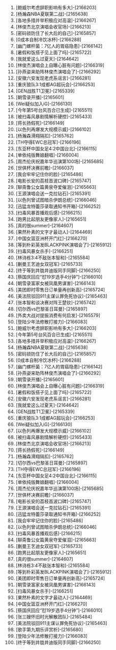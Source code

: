
1. [鲍威尔考虑辞职影响有多大]-[2166203]
1. [杨瀚森NBA夏联第二战]-[2165638]
1. [各地多措并举积极应对高温]-[2166267]
1. [林俊杰北京演唱会收官场]-[2166213]
1. [密码锁防住了长大后的自己]-[2165857]
1. [0成本自制冷饮冰杯]-[2166288]
1. [幽门螺杆菌：7亿人的胃癌隐患]-[2166142]
1. [暑假和饭搭子见上面了吗]-[2165722]
1. [我就爱这么过夏天]-[2164642]
1. [林俊杰演唱会上自曝心脏有问题]-[2166319]
1. [孙燕姿来助阵林俊杰演唱会了]-[2166292]
1. [安徽六安发现老虎系谣言]-[2166281]
1. [重庆狼队3:1成都AG超玩会]-[2166253]
1. [GEN战胜T1卫冕]-[2165339]
1. [朝雪录开播]-[2165601]
1. [Wei疑似加入iG]-[2166130]
1. [今年第5号台风百合已生成]-[2165511]
1. [被扫毒风暴剧情解析硬控]-[2165433]
1. [蒋长扬假死]-[2166149]
1. [以色列再爆发大规模示威]-[2166102]
1. [杨瀚森滑翔隔扣]-[2165762]
1. [TH夺得EWC总冠军]-[2166196]
1. [东亚杯中国女足4:2中国台北]-[2166115]
1. [单依纯版舞娘翻唱]-[2166004]
1. [周杰伦庆祝嘉年华巡演第100场]-[2165685]
1. [世俱杯决赛前瞻]-[2166037]
1. [我会牢牢记住你的脸]-[2165486]
1. [电影长安的荔枝首波口碑]-[2165747]
1. [聊斋鲁公女篇黄泉夺爱催泪]-[2165663]
1. [王源演唱会送一克拉钻石]-[2165391]
1. [以色列曾试图暗杀伊朗总统]-[2166046]
1. [迅猛龙特蕾莎录取通知书开箱]-[2166252]
1. [扫毒风暴首播观后感]-[2166215]
1. [跑男比起朋友更像家人]-[2165651]
1. [真的很summer]-[2164607]
1. [果然朴素的文字才最动人]-[2164469]
1. [中国女篮亚洲杯开门红]-[2166270]
1. [等到朴彩英发BLACKPINK演唱会了]-[2165912]
1. [扫毒风暴女杀手]-[2166251]
1. [林诗栋3:4不敌张本智和]-[2165584]
1. [蒯曼王艺迪女双冠军]-[2165733]
1. [终于等到井胧井迪版同手同脚]-[2166250]
1. [蔡国庆回应“怼19岁选手4分钟”]-[2166010]
1. [朝雪录富家女被凤凰男谋害]-[2166143]
1. [美团即时零售日订单量再创新高]-[2165724]
1. [美法院驳回911主谋认罪免死协议]-[2165463]
1. [张本智和谈决赛对阵王楚钦]-[2165742]
1. [切尔西vs巴黎圣日耳曼]-[2165897]
1. [外卖大战对提振消费有何启发]-[2165579]
1. [登陆少年法修散打接力]-[2166083]
1. [鲍威尔考虑辞职影响有多大]-[2166203]
1. [今年第5号台风百合已生成]-[2165511]
1. [各地多措并举积极应对高温]-[2166267]
1. [杨瀚森NBA夏联第二战]-[2165638]
1. [密码锁防住了长大后的自己]-[2165857]
1. [0成本自制冷饮冰杯]-[2166288]
1. [幽门螺杆菌：7亿人的胃癌隐患]-[2166142]
1. [孙燕姿来助阵林俊杰演唱会了]-[2166292]
1. [朝雪录开播]-[2165601]
1. [林俊杰演唱会上自曝心脏有问题]-[2166319]
1. [暑假和饭搭子见上面了吗]-[2165722]
1. [安徽六安发现老虎系谣言]-[2166281]
1. [我就爱这么过夏天]-[2164642]
1. [GEN战胜T1卫冕]-[2165339]
1. [重庆狼队3:1成都AG超玩会]-[2166253]
1. [Wei疑似加入iG]-[2166130]
1. [以色列再爆发大规模示威]-[2166102]
1. [被扫毒风暴剧情解析硬控]-[2165433]
1. [林俊杰北京演唱会收官场]-[2166213]
1. [蒋长扬假死]-[2166149]
1. [杨瀚森滑翔隔扣]-[2165762]
1. [切尔西vs巴黎圣日耳曼]-[2165897]
1. [TH夺得EWC总冠军]-[2166196]
1. [东亚杯中国女足4:2中国台北]-[2166115]
1. [单依纯版舞娘翻唱]-[2166004]
1. [周杰伦庆祝嘉年华巡演第100场]-[2165685]
1. [世俱杯决赛前瞻]-[2166037]
1. [电影长安的荔枝首波口碑]-[2165747]
1. [王源演唱会送一克拉钻石]-[2165391]
1. [迅猛龙特蕾莎录取通知书开箱]-[2166252]
1. [我会牢牢记住你的脸]-[2165486]
1. [以色列曾试图暗杀伊朗总统]-[2166046]
1. [扫毒风暴首播观后感]-[2166215]
1. [聊斋鲁公女篇黄泉夺爱催泪]-[2165663]
1. [蒯曼王艺迪女双冠军]-[2165733]
1. [跑男比起朋友更像家人]-[2165651]
1. [真的很summer]-[2164607]
1. [林诗栋3:4不敌张本智和]-[2165584]
1. [等到朴彩英发BLACKPINK演唱会了]-[2165912]
1. [美团即时零售日订单量再创新高]-[2165724]
1. [朝雪录富家女被凤凰男谋害]-[2166143]
1. [扫毒风暴女杀手]-[2166251]
1. [果然朴素的文字才最动人]-[2164469]
1. [中国女篮亚洲杯开门红]-[2166270]
1. [蔡国庆回应“怼19岁选手4分钟”]-[2166010]
1. [张三嫂怀旧时光解散团队]-[2165484]
1. [美法院驳回911主谋认罪免死协议]-[2165463]
1. [歌手第九期乐评赏析]-[2165680]
1. [登陆少年法修散打接力]-[2166083]
1. [终于等到井胧井迪版同手同脚]-[2166250]